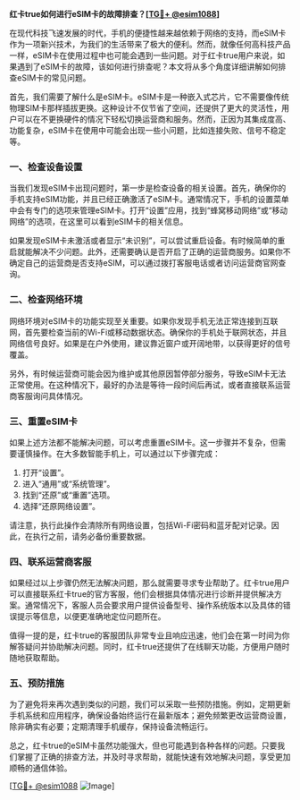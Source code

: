 **红卡true如何进行eSIM卡的故障排查？[[TG💪+ @esim1088](https://t.me/s/esim1088)]**

在现代科技飞速发展的时代，手机的便捷性越来越依赖于网络的支持，而eSIM卡作为一项新兴技术，为我们的生活带来了极大的便利。然而，就像任何高科技产品一样，eSIM卡在使用过程中也可能会遇到一些问题。对于红卡true用户来说，如果遇到了eSIM卡的故障，该如何进行排查呢？本文将从多个角度详细讲解如何排查eSIM卡的常见问题。

首先，我们需要了解什么是eSIM卡。eSIM卡是一种嵌入式芯片，它不需要像传统物理SIM卡那样插拔更换。这种设计不仅节省了空间，还提供了更大的灵活性，用户可以在不更换硬件的情况下轻松切换运营商和服务。然而，正因为其集成度高、功能复杂，eSIM卡在使用中可能会出现一些小问题，比如连接失败、信号不稳定等。

### 一、检查设备设置

当我们发现eSIM卡出现问题时，第一步是检查设备的相关设置。首先，确保你的手机支持eSIM功能，并且已经正确激活了eSIM卡。通常情况下，手机的设置菜单中会有专门的选项来管理eSIM卡。打开“设置”应用，找到“蜂窝移动网络”或“移动网络”的选项，在这里可以看到eSIM卡的相关信息。

如果发现eSIM卡未激活或者显示“未识别”，可以尝试重启设备。有时候简单的重启就能解决不少问题。此外，还需要确认是否开启了正确的运营商服务。如果你不确定自己的运营商是否支持eSIM，可以通过拨打客服电话或者访问运营商官网查询。

### 二、检查网络环境

网络环境对eSIM卡的功能实现至关重要。如果你发现手机无法正常连接到互联网，首先要检查当前的Wi-Fi或移动数据状态。确保你的手机处于联网状态，并且网络信号良好。如果是在户外使用，建议靠近窗户或开阔地带，以获得更好的信号覆盖。

另外，有时候运营商可能会因为维护或其他原因暂停部分服务，导致eSIM卡无法正常使用。在这种情况下，最好的办法是等待一段时间后再试，或者直接联系运营商客服询问具体情况。

### 三、重置eSIM卡

如果上述方法都不能解决问题，可以考虑重置eSIM卡。这一步骤并不复杂，但需要谨慎操作。在大多数智能手机上，可以通过以下步骤完成：

1. 打开“设置”。
2. 进入“通用”或“系统管理”。
3. 找到“还原”或“重置”选项。
4. 选择“还原网络设置”。

请注意，执行此操作会清除所有网络设置，包括Wi-Fi密码和蓝牙配对记录。因此，在执行之前，请务必备份重要数据。

### 四、联系运营商客服

如果经过以上步骤仍然无法解决问题，那么就需要寻求专业帮助了。红卡true用户可以直接联系红卡true的官方客服，他们会根据具体情况进行诊断并提供解决方案。通常情况下，客服人员会要求用户提供设备型号、操作系统版本以及具体的错误提示等信息，以便更准确地定位问题所在。

值得一提的是，红卡true的客服团队非常专业且响应迅速，他们会在第一时间为你解答疑问并协助解决问题。同时，红卡true还提供了在线聊天功能，方便用户随时随地获取帮助。

### 五、预防措施

为了避免将来再次遇到类似的问题，我们可以采取一些预防措施。例如，定期更新手机系统和应用程序，确保设备始终运行在最新版本；避免频繁更改运营商设置，除非确实有必要；定期清理手机缓存，保持设备流畅运行。

总之，红卡true的eSIM卡虽然功能强大，但也可能遇到各种各样的问题。只要我们掌握了正确的排查方法，并及时寻求帮助，就能快速有效地解决问题，享受更加顺畅的通信体验。

[[TG💪+ @esim1088](https://t.me/s/esim1088) ![Image](https://i.postimg.cc/4NQfJmqS/Snipaste-2025-05-13-00-14-12.png)]